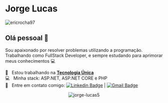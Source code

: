 # Jorge Lucas
<p align="left"> <img src="https://komarev.com/ghpvc/?username=jorge-lucas5" alt="ericrocha97" /> </p>

## Olá pessoal 👋
Sou apaixonado por resolver problemas utilizando a programação.
Trabalhando como FullStack Developer, e sempre estudando para aprimorar meus conhecimentos :computer:

 :rocket:  &nbsp; Estou trabalhando na **[Tecnologia Única](https://www.tecnologiaunica.com.br/)**
 <br/> :computer: &nbsp; Minha stack: ASP.NET, ASP.NET CORE e PHP
 <br/> :email: &nbsp; Entre em contato comigo: [![Linkedin Badge](https://img.shields.io/badge/-jorgelucas-blue?style=flat-square&logo=Linkedin&logoColor=white&link=https://www.linkedin.com/in/jorge-lucas/)](https://www.linkedin.com/in/jorge-lucas/) 
| 
[![Gmail Badge](https://img.shields.io/badge/jorgelucasl91@gmail.com-c14438?style=flat-square&logo=Gmail&logoColor=white&link=mailto:jorgelucasl91@gmail.com)](jorgelucasl91@gmail.com)



<p align="center"> 
 <img src="https://github-readme-stats.vercel.app/api?username=jorgelucasac&show_icons=true&theme=dark&hide=contribs" alt="jorge-lucas5" />
</p> 
